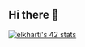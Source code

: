 ## Hi there 👋
<a href="https://github.com/oakoudad/badge42"><img src="https://badge.mediaplus.ma/binary/elkharti" alt="elkharti's 42 stats" /></a>
<!--
**ELMO-KH/ELMO-KH** is a ✨ _special_ ✨ repository because its `README.md` (this file) appears on your GitHub profile.

Here are some ideas to get you started:
<a href="https://github.com/oakoudad/badge42"><img src="https://badge.mediaplus.ma/binary/elkharti" alt="elkharti's 42 stats" /></a>
- 🔭 I’m currently working on ...
- 🌱 I’m currently learning ...
- 👯 I’m looking to collaborate on ...
- 🤔 I’m looking for help with ...
- 💬 Ask me about ...
- 📫 How to reach me: ...
- 😄 Pronouns: ...
- ⚡ Fun fact: ...
-->
